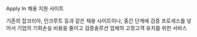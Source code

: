 Apply In 채용 지원 사이트

기존의 잡코리아, 인크루트 등과 같은 채용 사이트이나,
중간 단계에 검증 프로세스를 넣어서 기업의 기회손실 비용을 줄이고
검증솔루션 업체의 고정고객 유치를 위한 서비스
